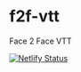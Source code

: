 # f2f-vtt
Face 2 Face VTT

[![Netlify Status](https://api.netlify.com/api/v1/badges/cb04d1d4-07ce-450c-9e35-f1b09aaeba62/deploy-status)](https://app.netlify.com/sites/f2fvtt/deploys)
